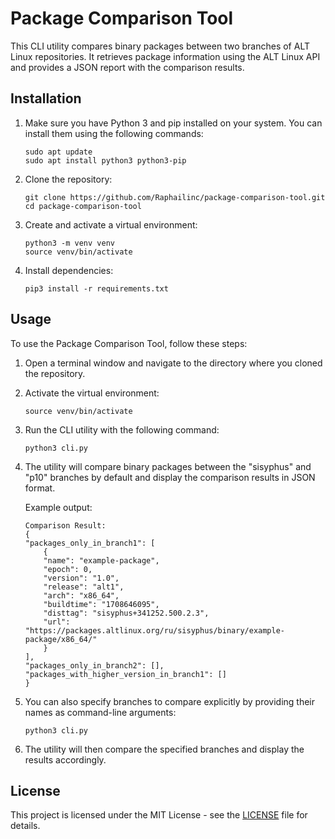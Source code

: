 # Package Comparison Tool

This CLI utility compares binary packages between two branches of ALT Linux repositories. It retrieves package information using the ALT Linux API and provides a JSON report with the comparison results.

## Installation

1. Make sure you have Python 3 and pip installed on your system. You can install them using the following commands:

    ```
    sudo apt update
    sudo apt install python3 python3-pip
    ```

2. Clone the repository:

    ```
    git clone https://github.com/Raphailinc/package-comparison-tool.git
    cd package-comparison-tool
    ```

3. Create and activate a virtual environment:

    ```
    python3 -m venv venv
    source venv/bin/activate
    ```

4. Install dependencies:

    ```
    pip3 install -r requirements.txt
    ```

## Usage

To use the Package Comparison Tool, follow these steps:

1. Open a terminal window and navigate to the directory where you cloned the repository.

2. Activate the virtual environment:

    ```
    source venv/bin/activate
    ```

3. Run the CLI utility with the following command:

    ```
    python3 cli.py
    ```

4. The utility will compare binary packages between the "sisyphus" and "p10" branches by default and display the comparison results in JSON format.

    Example output:

    ```
    Comparison Result:
    {
    "packages_only_in_branch1": [
        {
        "name": "example-package",
        "epoch": 0,
        "version": "1.0",
        "release": "alt1",
        "arch": "x86_64",
        "buildtime": "1708646095",
        "disttag": "sisyphus+341252.500.2.3",
        "url": "https://packages.altlinux.org/ru/sisyphus/binary/example-package/x86_64/"
        }
    ],
    "packages_only_in_branch2": [],
    "packages_with_higher_version_in_branch1": []
    }
    ```

5. You can also specify branches to compare explicitly by providing their names as command-line arguments:

    ```
    python3 cli.py
    ```

6. The utility will then compare the specified branches and display the results accordingly.

## License

This project is licensed under the MIT License - see the [LICENSE](LICENSE) file for details.
